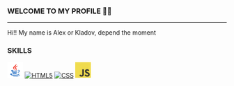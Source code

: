 ### WELCOME TO MY PROFILE 🙌🏼
---------------------------------------------

Hi!! My name is Alex or Kladov, depend the moment


### SKILLS
<a href="https://developer.mozilla.org/en-US/docs/Glossary/java" target="_blanl" rel="noreferrer"><img src="https://github.com/kladoov/kladoov/blob/main/img/java.png" width="36" height="36" alt="CSS"/></a>
<a href="https://developer.mozilla.org/en-US/docs/Glossary/HTML5" target="_blank" rel="noreferrer"><img src="https://raw.githubusercontent.com/danielcranney/readme-generator/main/public/icons/skills/html5-colored.svg" width="36" height="36" alt="HTML5" /></a>
<a href="https://developer.mozilla.org/en-US/docs/Glossary/CSS" target="_blanl" rel="noreferrer"><img src="https://raw.githubusercontent.com/danielcranney/readme-generator/main/public/icons/skills/css3-colored.svg" width="45" height="45" alt="CSS"/></a>
<a href="https://developer.mozilla.org/en-US/docs/Glossary/javaScript" target="_blank" rel="noreferrer"><img src="https://github.com/kladoov/kladoov/blob/main/img/JavaScript.png" width="36" height="36" alt="CSS"/></a>

